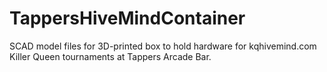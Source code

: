 # TappersHiveMindContainer
SCAD model files for 3D-printed box to hold hardware for kqhivemind.com Killer Queen tournaments at Tappers Arcade Bar.
